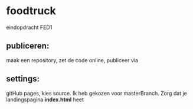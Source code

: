 # foodtruck
eindopdracht FED1

## publiceren:
maak een repository, zet de code online, publiceer via 

## settings: 
gitHub pages, kies source. Ik heb gekozen voor masterBranch. Zorg dat je landingspagina **index.html** heet



